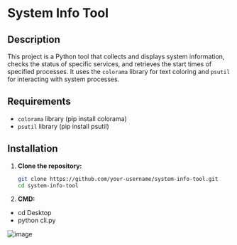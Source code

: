 # System Info Tool

## Description

This project is a Python tool that collects and displays system information, checks the status of specific services, and retrieves the start times of specified processes. It uses the `colorama` library for text coloring and `psutil` for interacting with system processes.

## Requirements

- `colorama` library (pip install colorama)
- `psutil` library (pip install psutil)

## Installation

1. **Clone the repository:**
   ```bash
   git clone https://github.com/your-username/system-info-tool.git
   cd system-info-tool
2. **CMD:**

- cd Desktop
- python cli.py

![image](https://github.com/user-attachments/assets/2f07b060-b205-464b-8e54-45aedf460c72)

